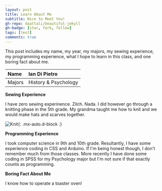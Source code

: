 ```yaml
---
layout: post
title: Learn About Me 
subtitle: Nice to Meet You! 
gh-repo: daattali/beautiful-jekyll
gh-badge: [star, fork, follow]
tags: [test]
comments: true
---
```


This post includes my name, my year, my majors, my sewing experience, my programming experience, what I hope to learn in this class, and one boring fact about me.

| Name | Ian Di Pietro | 
| :------ |:--- | 
| Majors | History & Psychology | 


**Sewing Experience**

I have zero sewing experinence. Zilch. Nada. I did however go through a knitting phase in the 5th grade. My grandma taught me how to knit and we would make hats and scarves together. 

![Knit]([https://s3-media3.fl.yelpcdn.com/bphoto/cQ1Yoa75m2yUFFbY2xwuqw/348s.jpg](https://www.google.com/imgres?imgurl=https%3A%2F%2Fsewinginsight.com%2Fwp-content%2Fuploads%2F2023%2F01%2FSewing-vs-Knitting.jpg&imgrefurl=https%3A%2F%2Fsewinginsight.com%2Fsewing-101%2Fsewing-vs-knitting%2F&tbnid=OmTWcQ-IHmX8-M&vet=12ahUKEwi-1dO35oj9AhWoAFkFHUDLAZ4QMygCegUIARDGAQ..i&docid=g9exQmWve3gtQM&w=1280&h=720&q=sewing%20vs%20knitting%20picture&ved=2ahUKEwi-1dO35oj9AhWoAFkFHUDLAZ4QMygCegUIARDGAQ)){: .mx-auto.d-block :}

**Programming Experience**

I took computer science in 9th and 10th grade. Resultantly, I have some experience coding in CSS and Arduino. If I'm being honest though, I don't remember much from those classes. More recently I have done some coding in SPSS for my Psychology major but I'm not sure if that exactly counts as programming. 

**Boring Fact About Me**

I know how to operate a toaster oven! 
